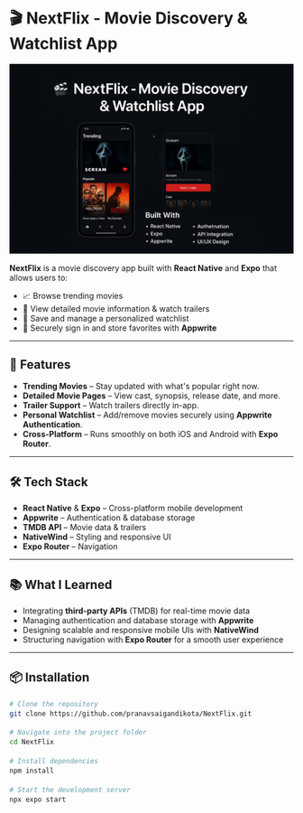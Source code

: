 # 🎬 NextFlix - Movie Discovery & Watchlist App

![NextFlix Banner](assets/banner.png)

**NextFlix** is a movie discovery app built with **React Native** and **Expo** that allows users to:

- 📈 Browse trending movies  
- 🎥 View detailed movie information & watch trailers  
- 📌 Save and manage a personalized watchlist  
- 🔐 Securely sign in and store favorites with **Appwrite**  

---

## 🚀 Features
- **Trending Movies** – Stay updated with what's popular right now.  
- **Detailed Movie Pages** – View cast, synopsis, release date, and more.  
- **Trailer Support** – Watch trailers directly in-app.  
- **Personal Watchlist** – Add/remove movies securely using **Appwrite Authentication**.  
- **Cross-Platform** – Runs smoothly on both iOS and Android with **Expo Router**.  

---

## 🛠️ Tech Stack
- **React Native** & **Expo** – Cross-platform mobile development  
- **Appwrite** – Authentication & database storage  
- **TMDB API** – Movie data & trailers  
- **NativeWind** – Styling and responsive UI  
- **Expo Router** – Navigation  

---

## 📚 What I Learned
- Integrating **third-party APIs** (TMDB) for real-time movie data  
- Managing authentication and database storage with **Appwrite**  
- Designing scalable and responsive mobile UIs with **NativeWind**  
- Structuring navigation with **Expo Router** for a smooth user experience  

---

## 📦 Installation

```bash
# Clone the repository
git clone https://github.com/pranavsaigandikota/NextFlix.git

# Navigate into the project folder
cd NextFlix

# Install dependencies
npm install

# Start the development server
npx expo start
